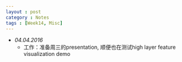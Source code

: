 ```yaml
---
layout : post
category : Notes
tags : [Week14, Misc]
---
```


- *04.04.2016*
	+ 工作：准备周三的presentation, 顺便也在测试high layer feature visualization demo